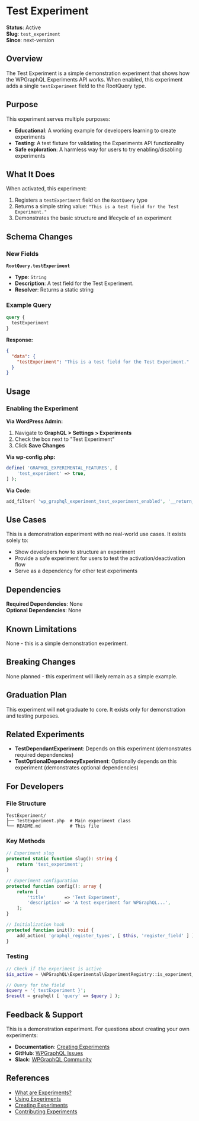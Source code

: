 # Test Experiment

**Status**: Active  
**Slug**: `test_experiment`  
**Since**: next-version

## Overview

The Test Experiment is a simple demonstration experiment that shows how the WPGraphQL Experiments API works. When enabled, this experiment adds a single `testExperiment` field to the RootQuery type.

## Purpose

This experiment serves multiple purposes:

- **Educational**: A working example for developers learning to create experiments
- **Testing**: A test fixture for validating the Experiments API functionality
- **Safe exploration**: A harmless way for users to try enabling/disabling experiments

## What It Does

When activated, this experiment:

1. Registers a `testExperiment` field on the `RootQuery` type
2. Returns a simple string value: `"This is a test field for the Test Experiment."`
3. Demonstrates the basic structure and lifecycle of an experiment

## Schema Changes

### New Fields

**`RootQuery.testExperiment`**
- **Type**: `String`
- **Description**: A test field for the Test Experiment.
- **Resolver**: Returns a static string

### Example Query

```graphql
query {
  testExperiment
}
```

**Response:**
```json
{
  "data": {
    "testExperiment": "This is a test field for the Test Experiment."
  }
}
```

## Usage

### Enabling the Experiment

**Via WordPress Admin:**
1. Navigate to **GraphQL > Settings > Experiments**
2. Check the box next to "Test Experiment"
3. Click **Save Changes**

**Via wp-config.php:**
```php
define( 'GRAPHQL_EXPERIMENTAL_FEATURES', [
    'test_experiment' => true,
] );
```

**Via Code:**
```php
add_filter( 'wp_graphql_experiment_test_experiment_enabled', '__return_true' );
```

## Use Cases

This is a demonstration experiment with no real-world use cases. It exists solely to:

- Show developers how to structure an experiment
- Provide a safe experiment for users to test the activation/deactivation flow
- Serve as a dependency for other test experiments

## Dependencies

**Required Dependencies**: None  
**Optional Dependencies**: None

## Known Limitations

None - this is a simple demonstration experiment.

## Breaking Changes

None planned - this experiment will likely remain as a simple example.

## Graduation Plan

This experiment will **not** graduate to core. It exists only for demonstration and testing purposes.

## Related Experiments

- **TestDependantExperiment**: Depends on this experiment (demonstrates required dependencies)
- **TestOptionalDependencyExperiment**: Optionally depends on this experiment (demonstrates optional dependencies)

## For Developers

### File Structure

```
TestExperiment/
├── TestExperiment.php  # Main experiment class
└── README.md           # This file
```

### Key Methods

```php
// Experiment slug
protected static function slug(): string {
    return 'test_experiment';
}

// Experiment configuration
protected function config(): array {
    return [
        'title'       => 'Test Experiment',
        'description' => 'A test experiment for WPGraphQL...',
    ];
}

// Initialization hook
protected function init(): void {
    add_action( 'graphql_register_types', [ $this, 'register_field' ] );
}
```

### Testing

```php
// Check if the experiment is active
$is_active = \WPGraphQL\Experimental\ExperimentRegistry::is_experiment_active( 'test_experiment' );

// Query for the field
$query = '{ testExperiment }';
$result = graphql( [ 'query' => $query ] );
```

## Feedback & Support

This is a demonstration experiment. For questions about creating your own experiments:

- **Documentation**: [Creating Experiments](/docs/experiments-creating.md)
- **GitHub**: [WPGraphQL Issues](https://github.com/wp-graphql/wp-graphql/issues)
- **Slack**: [WPGraphQL Community](https://wpgraphql.com/community)

## References

- [What are Experiments?](/docs/experiments.md)
- [Using Experiments](/docs/experiments-using.md)
- [Creating Experiments](/docs/experiments-creating.md)
- [Contributing Experiments](/docs/experiments-contributing.md)

